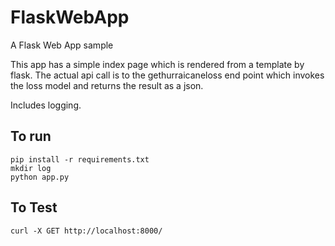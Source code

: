 # FlaskWebApp
A Flask Web App sample

This app has a simple index page which is rendered from a template by flask.
The actual api call is to the gethurraicaneloss end point which invokes the loss
model and returns the result as a json.

Includes logging.

## To run
```pip install -r requirements.txt```<br>
```mkdir log```<br>
```python app.py```<br>

## To Test
```curl -X GET http://localhost:8000/```
